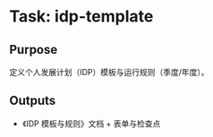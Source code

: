 # Task: idp-template

## Purpose

定义个人发展计划（IDP）模板与运行规则（季度/年度）。

## Outputs

- 《IDP 模板与规则》文档 + 表单与检查点

